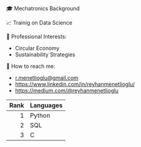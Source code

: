 🎓 Mechatronics Background 

📈 Trainig on Data Science 

📑 Professional Interests: 
   - Circular Economy 
   - Sustainability Strategies 


📧 How to reach me: 
   - r.menetlioglu@gmail.com
   - https://www.linkedin.com/in/reyhanmenetlioglu/
   - https://medium.com/@reyhanmenetlioglu

| Rank | Languages |
|-----:|-----------|
|     1| Python    |
|     2| SQL       |
|     3| C         |
   
